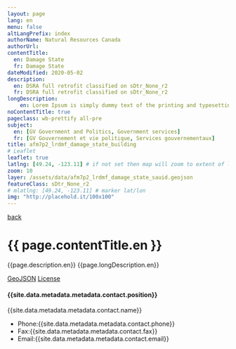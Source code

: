 ```yaml
---
layout: page
lang: en
menu: false
altLangPrefix: index
authorName: Natural Resources Canada
authorUrl:
contentTitle:
  en: Damage State
  fr: Damage State
dateModified: 2020-05-02
description:
  en: DSRA full retrofit classified on sDtr_None_r2
  fr: DSRA full retrofit classified on sDtr_None_r2
longDescription:
    en: Lorem Ipsum is simply dummy text of the printing and typesetting industry. Lorem Ipsum has been the industry's standard dummy text ever since the 1500s, when an unknown printer took a galley of type and scrambled it to make a type specimen book. It has survived not only five centuries, but also the leap into electronic typesetting, remaining essentially unchanged. It was popularised in the 1960s with the release of Letraset sheets containing Lorem Ipsum passages, and more recently with desktop publishing software like Aldus PageMaker including versions of Lorem Ipsum.
noContentTitle: true
pageclass: wb-prettify all-pre
subject:
  en: [GV Government and Politics, Government services]
  fr: [GV Gouvernement et vie politique, Services gouvernementaux]
title: afm7p2_lrdmf_damage_state_building
# Leaflet
leaflet: true
latlng: [49.24, -123.11] # if not set then map will zoom to extent of layer
zoom: 10
layer: /assets/data/afm7p2_lrdmf_damage_state_sauid.geojson
featureClass: sDtr_None_r2
# mlatlng: [49.24, -123.11] # marker lat/lon
img: "http://placehold.it/100x100"
---
```

[back](../../)
# {{ page.contentTitle.en }}

{{page.description.en}}
{{page.longDescription.en}}


[GeoJSON]({{site.baseurl}}{{page.layer}})
[License]({{site.data.metadata.metadata.license.url}})
<h4>{{site.data.metadata.metadata.contact.position}}</h4>
<p>{{site.data.metadata.metadata.contact.name}}</p>
<ul>
<li>Phone:{{site.data.metadata.metadata.contact.phone}}</li>
<li>Fax:{{site.data.metadata.metadata.contact.fax}}</li>
<li>Email:{{site.data.metadata.metadata.contact.email}}</li>
</ul>